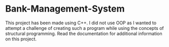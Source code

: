 # Bank-Management-System

This project has been made using C++. 
I did not use OOP as I wanted to attempt a challenge of creating such a program while using the concepts of structural programming.
Read the documentation for additional information on this project.
